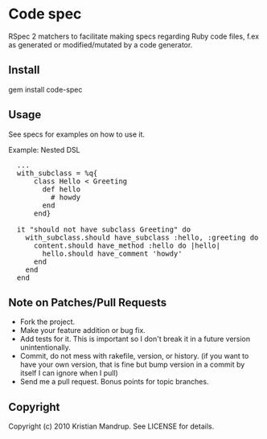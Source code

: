 # Code spec

RSpec 2 matchers to facilitate making specs regarding Ruby code files, f.ex as generated or modified/mutated by a code generator.

## Install

gem install code-spec

## Usage

See specs for examples on how to use it.

Example: Nested DSL
<pre>  ...   
  with_subclass = %q{
      class Hello < Greeting
        def hello
          # howdy
        end
      end}    
  
  it "should not have subclass Greeting" do            
    with_subclass.should have_subclass :hello, :greeting do |content|
      content.should have_method :hello do |hello|
        hello.should have_comment 'howdy'
      end
    end
  end
</pre>

## Note on Patches/Pull Requests
 
* Fork the project.
* Make your feature addition or bug fix.
* Add tests for it. This is important so I don't break it in a
  future version unintentionally.
* Commit, do not mess with rakefile, version, or history.
  (if you want to have your own version, that is fine but bump version in a commit by itself I can ignore when I pull)
* Send me a pull request. Bonus points for topic branches.

## Copyright

Copyright (c) 2010 Kristian Mandrup. See LICENSE for details.
